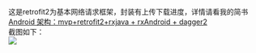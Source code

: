 这是retrofit2为基本网络请求框架，封装有上传下载进度，详情请看我的简书<br>
[Android 架构：mvp+retrofit2+rxjava + rxAndroid + dagger2](http://www.jianshu.com/p/72eb7781529f)<br>
截图如下：<br>
![](http://upload-images.jianshu.io/upload_images/3961543-845191f341b42c55.jpg?imageMogr2/auto-orient/strip%7CimageView2/2/w/1240)
